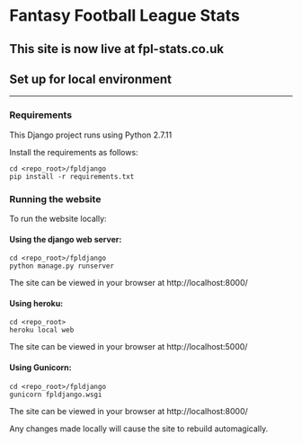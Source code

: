 # Fantasy Football League Stats
This site is now live at fpl-stats.co.uk
-----
## Set up for local environment
-----
### Requirements
This Django project runs using Python 2.7.11

Install the requirements as follows:
```shell
cd <repo_root>/fpldjango
pip install -r requirements.txt
```

### Running the website
To run the website locally:
#### Using the django web server:
```shell
cd <repo_root>/fpldjango
python manage.py runserver
```
The site can be viewed in your browser at http://localhost:8000/

#### Using heroku:
```shell
cd <repo_root>
heroku local web
```
The site can be viewed in your browser at http://localhost:5000/

#### Using Gunicorn:
```shell
cd <repo_root>/fpldjango
gunicorn fpldjango.wsgi
```
The site can be viewed in your browser at http://localhost:8000/

Any changes made locally will cause the site to rebuild automagically.
